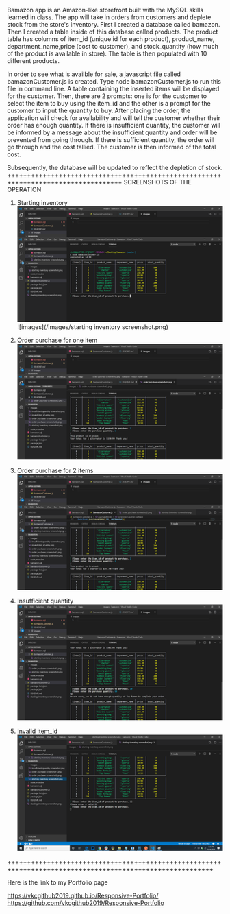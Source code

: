 Bamazon app is an Amazon-like storefront built with the MySQL skills learned in class. 
The app will take in orders from customers and deplete stock from the store's inventory. 
First I created a database called bamazon. Then I created a table inside of this database
called products. The product table has columns of item_id (unique id for each product), 
product_name, department_name,price (cost to customer), and stock_quantity (how much of the 
product is available in store). The table is then populated with 10 different products. 

In order to see what is availble for sale, a javascript file called bamazonCustomer.js is 
created. Type node bamazonCustomer.js to run this file in command line. A table containing the inserted items will be displayed for the customer. Then, there are 2 prompts: one is for the customer to select 
the item to buy using the item_id and the other is a prompt for the customer to input the quantity 
to buy. After placing the order, the application will check for availability and will tell the customer 
whether their order has enough quantity. If there is insufficient quantity, the customer will be 
informed by a message about the insufficient quantity and order will be prevented from going through.
If there is sufficient quantity, the order will go through and the cost tallied. The customer is then
informed of the total cost. 

Subsequently, the database will be updated to reflect the depletion of stock. 
+++++++++++++++++++++++++++++++++++++++++++++++++++++++++++++++++++++++++++++++++++
SCREENSHOTS OF THE OPERATION

1.  Starting inventory
![images](https://github.com/vkcgithub2019/bamazon/blob/master/images/starting%20inventory%20screenshot.png)
![images](/images/starting inventory screenshot.png)

2.  Order purchase for one item
![images](https://github.com/vkcgithub2019/bamazon/blob/master/images/order%20purchase%20screenshot1.png)

3.  Order purchase for 2 items
![images](https://github.com/vkcgithub2019/bamazon/blob/master/images/order%20purchase%20screenshot2.png)

4.  Insufficient quantity
![images](https://github.com/vkcgithub2019/bamazon/blob/master/images/insufficient%20quantity%20screenshot.png)

5.  Invalid item_id
![images](https://github.com/vkcgithub2019/bamazon/blob/master/images/invalid%20item%20id%20entry.png)

++++++++++++++++++++++++++++++++++++++++++++++++++++++++++++++++++++++++++++++++++++++++++++++++++++++++++

Here is the link to my Portfolio page

https://vkcgithub2019.github.io/Responsive-Portfolio/
https://github.com/vkcgithub2019/Responsive-Portfolio